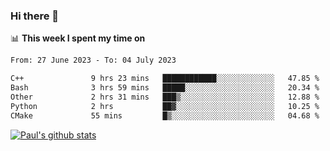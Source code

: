 ### Hi there 👋

📊 **This week I spent my time on**
<!--START_SECTION:waka-->

```txt
From: 27 June 2023 - To: 04 July 2023

C++               9 hrs 23 mins   ████████████░░░░░░░░░░░░░   47.85 %
Bash              3 hrs 59 mins   █████░░░░░░░░░░░░░░░░░░░░   20.34 %
Other             2 hrs 31 mins   ███▒░░░░░░░░░░░░░░░░░░░░░   12.88 %
Python            2 hrs           ██▓░░░░░░░░░░░░░░░░░░░░░░   10.25 %
CMake             55 mins         █▒░░░░░░░░░░░░░░░░░░░░░░░   04.68 %
```

<!--END_SECTION:waka-->


[![Paul's github stats](https://github-readme-stats.vercel.app/api?username=mickeyouyou&theme=dracula&show_icons=true)](https://github.com/anuraghazra/github-readme-stats)
